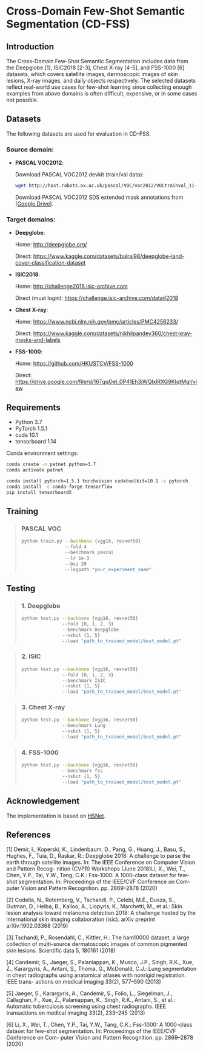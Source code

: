 # Cross-Domain Few-Shot Semantic Segmentation (CD-FSS)

## Introduction

The Cross-Domain Few-Shot Semantic Segmentation includes data from the Deepglobe [1], ISIC2018 [2-3], Chest X-ray [4-5], and FSS-1000 [6] datasets, which covers satellite images, dermoscopic images of skin lesions, X-ray images, and daily objects respectively. The selected datasets reflect real-world use cases for few-shot learning since collecting enough examples from above domains is often difficult, expensive, or in some cases not possible. 

## Datasets
The following datasets are used for evaluation in CD-FSS:

### Source domain: 

* **PASCAL VOC2012**:

    Download PASCAL VOC2012 devkit (train/val data):
    ```bash
    wget http://host.robots.ox.ac.uk/pascal/VOC/voc2012/VOCtrainval_11-May-2012.tar
    ```
    Download PASCAL VOC2012 SDS extended mask annotations from [[Google Drive](https://drive.google.com/file/d/10zxG2VExoEZUeyQl_uXga2OWHjGeZaf2/view?usp=sharing)].

### Target domains: 

* **Deepglobe**:

    Home: http://deepglobe.org/

    Direct: https://www.kaggle.com/datasets/balraj98/deepglobe-land-cover-classification-dataset

* **ISIC2018**:

    Home: http://challenge2018.isic-archive.com

    Direct (must login): https://challenge.isic-archive.com/data#2018

* **Chest X-ray**:

    Home: https://www.ncbi.nlm.nih.gov/pmc/articles/PMC4256233/

    Direct: https://www.kaggle.com/datasets/nikhilpandey360/chest-xray-masks-and-labels

* **FSS-1000**:

    Home: https://github.com/HKUSTCV/FSS-1000

    Direct: https://drive.google.com/file/d/16TgqOeI_0P41Eh3jWQlxlRXG9KIqtMgI/view

## Requirements

- Python 3.7
- PyTorch 1.5.1
- cuda 10.1
- tensorboard 1.14

Conda environment settings:
```bash
conda create -n patnet python=3.7
conda activate patnet

conda install pytorch=1.5.1 torchvision cudatoolkit=10.1 -c pytorch
conda install -c conda-forge tensorflow
pip install tensorboardX
```

## Training
> ### PASCAL VOC
> ```bash
> python train.py --backbone {vgg16, resnet50} 
>                 --fold 4 
>                 --benchmark pascal
>                 --lr 1e-3
>                 --bsz 20
>                 --logpath "your_experiment_name"
> ```

## Testing

> ### 1. Deepglobe
> ```bash
> python test.py --backbone {vgg16, resnet50} 
>                --fold {0, 1, 2, 3} 
>                --benchmark Deepglobe
>                --nshot {1, 5} 
>                --load "path_to_trained_model/best_model.pt"
> ```


> ### 2. ISIC
> ```bash
> python test.py --backbone {vgg16, resnet50} 
>                --fold {0, 1, 2, 3} 
>                --benchmark ISIC 
>                --nshot {1, 5} 
>                --load "path_to_trained_model/best_model.pt"
> ```

> ### 3. Chest X-ray
> ```bash
> python test.py --backbone {vgg16, resnet50} 
>                --benchmark Lung 
>                --nshot {1, 5} 
>                --load "path_to_trained_model/best_model.pt"
> ```

> ### 4. FSS-1000
> ```bash
> python test.py --backbone {vgg16, resnet50} 
>                --benchmark fss 
>                --nshot {1, 5} 
>                --load "path_to_trained_model/best_model.pt"
> ```

## Acknowledgement
The implementation is based on [HSNet](https://github.com/juhongm999/hsnet). <br>

## References

[1] Demir, I., Koperski, K., Lindenbaum, D., Pang, G., Huang, J., Basu, S., Hughes,
F., Tuia, D., Raskar, R.: Deepglobe 2018: A challenge to parse the earth through
satellite images. In: The IEEE Conference on Computer Vision and Pattern Recog-
nition (CVPR) Workshops (June 2018)Li, X., Wei, T., Chen, Y.P., Tai, Y.W., Tang, C.K.: Fss-1000: A 1000-class dataset
for few-shot segmentation. In: Proceedings of the IEEE/CVF Conference on Com-
puter Vision and Pattern Recognition. pp. 2869–2878 (2020)

[2] Codella, N., Rotemberg, V., Tschandl, P., Celebi, M.E., Dusza, S., Gutman, D.,
Helba, B., Kalloo, A., Liopyris, K., Marchetti, M., et al.: Skin lesion analysis toward
melanoma detection 2018: A challenge hosted by the international skin imaging
collaboration (isic). arXiv preprint arXiv:1902.03368 (2019)

[3] Tschandl, P., Rosendahl, C., Kittler, H.: The ham10000 dataset, a large collection
of multi-source dermatoscopic images of common pigmented skin lesions. Scientific
data 5, 180161 (2018)

[4] Candemir, S., Jaeger, S., Palaniappan, K., Musco, J.P., Singh, R.K., Xue, Z.,
Karargyris, A., Antani, S., Thoma, G., McDonald, C.J.: Lung segmentation in
chest radiographs using anatomical atlases with nonrigid registration. IEEE trans-
actions on medical imaging 33(2), 577–590 (2013)

[5] Jaeger, S., Karargyris, A., Candemir, S., Folio, L., Siegelman, J., Callaghan, F.,
Xue, Z., Palaniappan, K., Singh, R.K., Antani, S., et al.: Automatic tuberculosis
screening using chest radiographs. IEEE transactions on medical imaging 33(2),
233–245 (2013)

[6] Li, X., Wei, T., Chen, Y.P., Tai, Y.W., Tang, C.K.: Fss-1000: A 1000-class dataset
for few-shot segmentation. In: Proceedings of the IEEE/CVF Conference on Com-
puter Vision and Pattern Recognition. pp. 2869–2878 (2020)

